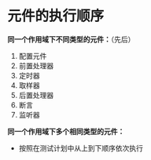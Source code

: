 # 元件的执行顺序

**同一个作用域下不同类型的元件：**（先后）

1. 配置元件
2. 前置处理器
3. 定时器
4. 取样器
5. 后置处理器
6. 断言
7. 监听器



**同一个作用域下多个相同类型的元件：**

- 按照在测试计划中从上到下顺序依次执行